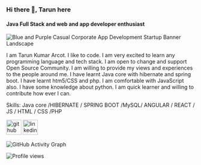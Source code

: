 ### Hi there 👋, Tarun here
#### Java Full Stack and web and app developer enthusiast
![Blue and Purple Casual Corporate App Development Startup Banner Landscape](https://user-images.githubusercontent.com/90604026/195963211-61c30142-a7e6-4c83-821c-9f94c58d787f.png)

I am Tarun Kumar Arcot. I like to code. I am very excited to learn any programming language and tech stack. I am open to change and support Open Source Community. I am willing to provide my views and experiences to the people around me. I have learnt Java core with hibernate and spring boot. I have learnt htm5/CSS and php. I am comfortable with JavaScript also. I have some knowledge about python. I am quick learner and willing to contribute how ever I can. 

Skills: Java core /HIBERNATE / SPRING BOOT /MySQL/ ANGULAR / REACT / JS / HTML / CSS /PHP



[<img src='https://cdn.jsdelivr.net/npm/simple-icons@3.0.1/icons/github.svg' alt='github' height='40'>](https://github.com/Tarun-Kumar-Arcot)  [<img src='https://cdn.jsdelivr.net/npm/simple-icons@3.0.1/icons/linkedin.svg' alt='linkedin' height='40'>](https://www.linkedin.com/in//tarun-kumar-arcot-81b119168//)  

![GitHub Activity Graph](https://activity-graph.herokuapp.com/graph?username=Tarun-Kumar-Arcot)  

![Profile views](https://gpvc.arturio.dev/Tarun-Kumar-Arcot)  
